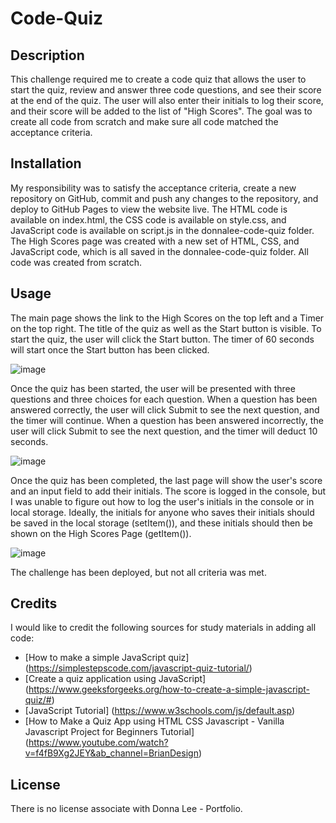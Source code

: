# Code-Quiz

## Description
This challenge required me to create a code quiz that allows the user to start the quiz, review and answer three code questions, and see their score at the end of the quiz. The user will also enter their initials to log their score, and their score will be added to the list of "High Scores". The goal was to create all code from scratch and make sure all code matched the acceptance criteria. 

## Installation
My responsibility was to satisfy the acceptance criteria, create a new repository on GitHub, commit and push any changes to the repository, and deploy to GitHub Pages to view the website live. The HTML code is available on index.html, the CSS code is available on style.css, and JavaScript code is available on script.js in the donnalee-code-quiz folder. The High Scores page was created with a new set of HTML, CSS, and JavaScript code, which is all saved in the donnalee-code-quiz folder. All code was created from scratch.

## Usage
The main page shows the link to the High Scores on the top left and a Timer on the top right. The title of the quiz as well as the Start button is visible. To start the quiz, the user will click the Start button. The timer of 60 seconds will start once the Start button has been clicked. 

![image](https://github.com/dhl287/donnalee-code-quiz/assets/133473429/1e6a243c-b19b-4c1d-bfa5-759b9a7a7bcc)

Once the quiz has been started, the user will be presented with three questions and three choices for each question. When a question has been answered correctly, the user will click Submit to see the next question, and the timer will continue. When a question has been answered incorrectly, the user will click Submit to see the next question, and the timer will deduct 10 seconds.

![image](https://github.com/dhl287/donnalee-code-quiz/assets/133473429/84405e8c-16c0-464d-834b-9890294af38c)

Once the quiz has been completed, the last page will show the user's score and an input field to add their initials. The score is logged in the console, but I was unable to figure out how to log the user's initials in the console or in local storage. Ideally, the initials for anyone who saves their initials should be saved in the local storage (setItem()), and these initials should then be shown on the High Scores Page (getItem()). 

![image](https://github.com/dhl287/donnalee-code-quiz/assets/133473429/e051e033-6ec2-43da-bdc7-850636833660)

The challenge has been deployed, but not all criteria was met. 

## Credits
I would like to credit the following sources for study materials in adding all code: 

* [How to make a simple JavaScript quiz] (https://simplestepscode.com/javascript-quiz-tutorial/)
* [Create a quiz application using JavaScript] (https://www.geeksforgeeks.org/how-to-create-a-simple-javascript-quiz/#)
* [JavaScript Tutorial] (https://www.w3schools.com/js/default.asp)
* [How to Make a Quiz App using HTML CSS Javascript - Vanilla Javascript Project for Beginners Tutorial] (https://www.youtube.com/watch?v=f4fB9Xg2JEY&ab_channel=BrianDesign)

## License
There is no license associate with Donna Lee - Portfolio.

